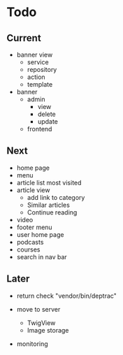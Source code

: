 # Todo

## Current

- banner view
  - service
  - repository
  - action
  - template
- banner
  - admin
    - view
    - delete
    - update
  - frontend

## Next

- home page
- menu
- article list most visited
- article view
  - add link to category
  - Similar articles
  - Continue reading
- video
- footer menu
- user home page
- podcasts
- courses
- search in nav bar

## Later

- return check "vendor/bin/deptrac"

- move to server
  - TwigView
  - Image storage

- monitoring

